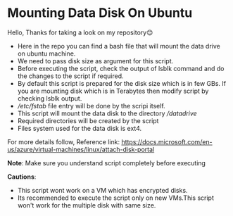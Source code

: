 # Mounting Data Disk On Ubuntu
Hello, Thanks for taking a look on my repository:blush:

* Here in the repo you can find a bash file that will mount the data drive on ubuntu machine.
* We need to pass disk size as argument for this script.
* Before executing the script, check the output of lsblk command and do the changes to the script if required. 
* By default this script is prepared for the disk size which is in few GBs. If you are mounting disk which is in Terabytes then modify script by checking lsblk output.
* */etc/fstab* file entry will be done by the scripi itself.
* This script will mount the data disk to the directory */datadrive*
* Required directories will be created by the script
* Files system used for the data disk is ext4.

For more details follow,
Reference link: https://docs.microsoft.com/en-us/azure/virtual-machines/linux/attach-disk-portal

**Note**:
Make sure you understand script completely before executing

**Cautions**:
* This script wont work on a VM which has encrypted disks.
* Its recommended to execute the script only on new VMs.This script won't work for the multiple disk with same size.


